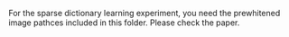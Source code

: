 For the sparse dictionary learning experiment, you need the prewhitened image pathces included in this folder. Please check the paper.
